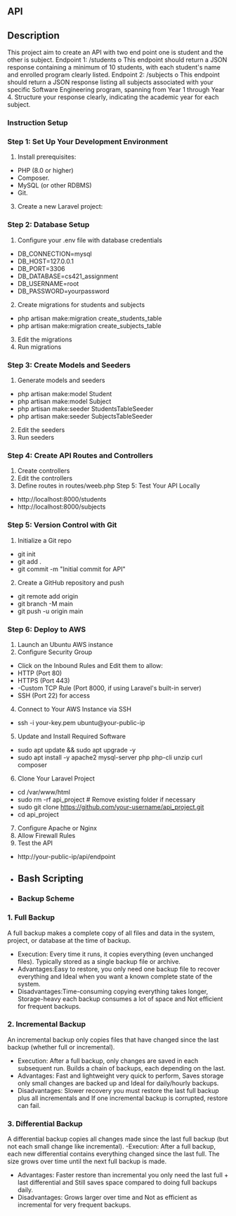 
## API
## Description
This project aim to create an API with two end point one is student and the other is subject.
Endpoint 1: /students
o This endpoint should return a JSON response containing a minimum of 10 
students, with each student's name and enrolled program clearly listed.
Endpoint 2: /subjects
o This endpoint should return a JSON response listing all subjects associated with 
your specific Software Engineering program, spanning from Year 1 through Year 
4. Structure your response clearly, indicating the academic year for each subject.
### Instruction Setup
### Step 1: Set Up Your Development Environment
1. Install prerequisites:
- PHP (8.0 or higher) 
- Composer.
- MySQL (or other RDBMS)
- Git.
3. Create a new Laravel project:
### Step 2: Database Setup
1. Configure your .env file with database credentials
- DB_CONNECTION=mysql
- DB_HOST=127.0.0.1
- DB_PORT=3306
- DB_DATABASE=cs421_assignment
- DB_USERNAME=root
- DB_PASSWORD=yourpassword
2. Create migrations for students and subjects
 - php artisan make:migration create_students_table
 - php artisan make:migration create_subjects_table
3. Edit the migrations
4. Run migrations
### Step 3: Create Models and Seeders
1. Generate models and seeders
- php artisan make:model Student
- php artisan make:model Subject
- php artisan make:seeder StudentsTableSeeder
- php artisan make:seeder SubjectsTableSeeder
2. Edit the seeders
3. Run seeders
### Step 4: Create API Routes and Controllers
1. Create controllers
2. Edit the controllers
3. Define routes in routes/weeb.php
Step 5: Test Your API Locally
- http://localhost:8000/students
- http://localhost:8000/subjects
### Step 5: Version Control with Git
1. Initialize a Git repo
- git init
- git add .
- git commit -m "Initial commit for API"
2. Create a GitHub repository and push
- git remote add origin <your-github-repo-url>
- git branch -M main
- git push -u origin main

### Step 6: Deploy to AWS
1. Launch an Ubuntu AWS instance
2. Configure Security Group
- Click on the Inbound Rules and Edit them to allow:
- HTTP (Port 80)
- HTTPS (Port 443)
-  -Custom TCP Rule (Port 8000, if using Laravel's built-in server)
- SSH (Port 22) for access
4. Connect to Your AWS Instance via SSH
  - ssh -i your-key.pem ubuntu@your-public-ip
5. Update and Install Required Software
- sudo apt update && sudo apt upgrade -y
- sudo apt install -y apache2 mysql-server php php-cli unzip curl composer
6. Clone Your Laravel Project
- cd /var/www/html
- sudo rm -rf api_project  # Remove existing folder if necessary
- sudo git clone https://github.com/your-username/api_project.git
- cd api_project
7. Configure Apache or Nginx
8. Allow Firewall Rules
9. Test the API
- http://your-public-ip/api/endpoint

- ## Bash Scripting
- ### Backup Scheme
### 1. Full Backup
A full backup makes a complete copy of all files and data in the system, project, or database at the time of backup.
- Execution: Every time it runs, it copies everything (even unchanged files). Typically stored as a single backup file or archive.
- Advantages:Easy to restore, you only need one backup file to recover everything and Ideal when you want a known complete state of the system.
- Disadvantages:Time-consuming copying everything takes longer, Storage-heavy each backup consumes a lot of space and Not efficient for frequent backups.
### 2. Incremental Backup
An incremental backup only copies files that have changed since the last backup (whether full or incremental).
- Execution: After a full backup, only changes are saved in each subsequent run. Builds a chain of backups, each depending on the last.
- Advantages: Fast and lightweight very quick to perform, Saves storage only small changes are backed up and Ideal for daily/hourly backups.
- Disadvantages: Slower recovery you must restore the last full backup plus all incrementals and If one incremental backup is corrupted, restore can fail.
### 3. Differential Backup
A differential backup copies all changes made since the last full backup (but not each small change like incremental).
-Execution: After a full backup, each new differential contains everything changed since the last full. The size grows over time until the next full backup is made.
- Advantages: Faster restore than incremental you only need the last full + last differential and Still saves space compared to doing full backups daily.
- Disadvantages: Grows larger over time and Not as efficient as incremental for very frequent backups.





